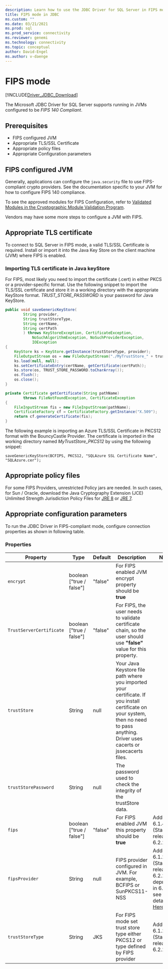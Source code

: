 ```yaml
---
description: Learn how to use the JDBC Driver for SQL Server in FIPS mode to keep your application FIPS 140 compliant.
title: FIPS mode in JDBC
ms.custom: ""
ms.date: 03/21/2021
ms.prod: sql
ms.prod_service: connectivity
ms.reviewer: genemi
ms.technology: connectivity
ms.topic: conceptual
author: David-Engel
ms.author: v-daenge
---
```

# FIPS mode

[!INCLUDE[Driver_JDBC_Download](../../includes/driver_jdbc_download.md)]

The Microsoft JDBC Driver for SQL Server supports running in JVMs configured to be *FIPS 140 Compliant*.

## Prerequisites

- FIPS configured JVM
- Appropriate TLS/SSL Certificate
- Appropriate policy files
- Appropriate Configuration parameters

## FIPS configured JVM

Generally, applications can configure the `java.security` file to use FIPS-compliant crypto providers. See the documentation specific to your JVM for how to configure FIPS 140 compliance.

To see the approved modules for FIPS Configuration, refer to [Validated Modules in the Cryptographic Module Validation Program](https://csrc.nist.gov/Projects/cryptographic-module-validation-program/Validated-Modules).

Vendors may have some more steps to configure a JVM with FIPS.

## Appropriate TLS certificate

To connect to SQL Server in FIPS mode, a valid TLS/SSL Certificate is required. Install or import it into the Java Key Store on the client machine (JVM) where FIPS is enabled.

### Importing TLS certificate in Java keyStore

For FIPS, most likely you need to import the certificate (.cert) in either PKCS or a provider-specific format.
Use the following snippet to import the TLS/SSL certificate and store it in a working directory with the appropriate KeyStore format. _TRUST\_STORE\_PASSWORD_ is your password for Java KeyStore.

```java
public void saveGenericKeyStore(
        String provider,
        String trustStoreType,
        String certName,
        String certPath
        ) throws KeyStoreException, CertificateException,
            NoSuchAlgorithmException, NoSuchProviderException,
            IOException
{
    KeyStore ks = KeyStore.getInstance(trustStoreType, provider);
    FileOutputStream os = new FileOutputStream("./MyTrustStore_" + trustStoreType);
    ks.load(null, null);
    ks.setCertificateEntry(certName, getCertificate(certPath));
    ks.store(os, TRUST_STORE_PASSWORD.toCharArray());
    os.flush();
    os.close();
}

private Certificate getCertificate(String pathName)
        throws FileNotFoundException, CertificateException
{
    FileInputStream fis = new FileInputStream(pathName);
    CertificateFactory cf = CertificateFactory.getInstance("X.509");
    return cf.generateCertificate(fis);
}
```

The following example is importing an Azure TLS/SSL Certificate in PKCS12 format with the BouncyCastle Provider. The certificate is imported in the working directory named _MyTrustStore\_PKCS12_ by using the following snippet:

`saveGenericKeyStore(BCFIPS, PKCS12, "SQLAzure SSL Certificate Name", "SQLAzure.cer");`

## Appropriate policy files

For some FIPS Providers, unrestricted Policy jars are needed. In such cases, for Sun / Oracle, download the Java Cryptography Extension (JCE) Unlimited Strength Jurisdiction Policy Files for [JRE 8](https://www.oracle.com/technetwork/java/javase/downloads/jce8-download-2133166.html) or [JRE 7](https://www.oracle.com/technetwork/java/javase/downloads/jce-7-download-432124.html).

## Appropriate configuration parameters

To run the JDBC Driver in FIPS-compliant mode, configure connection properties as shown in following table.

### Properties

|Property|Type|Default|Description|Notes|
|---|---|---|---|---|
|`encrypt`|boolean ["true / false"]|"false"|For FIPS enabled JVM encrypt property should be **true**||
|`TrustServerCertificate`|boolean ["true / false"]|"false"|For FIPS, the user needs to validate certificate chain, so the user should use **"false"** value for this property. ||
|`trustStore`|String|null|Your Java Keystore file path where you imported your certificate. If you install certificate on your system, then no need to pass anything. Driver uses cacerts or jssecacerts files.||
|`trustStorePassword`|String|null|The password used to check the integrity of the trustStore data.||
|`fips`|boolean ["true / false"]|"false"|For FIPS enabled JVM this property should be **true**|Added in 6.1.4 (Stable release 6.2.2)|
|`fipsProvider`|String|null|FIPS provider configured in JVM. For example, BCFIPS or SunPKCS11-NSS |Added in 6.1.2 (Stable release 6.2.2), deprecated in 6.4.0 - see the details [Here](https://github.com/Microsoft/mssql-jdbc/pull/460).|
|`trustStoreType`|String|JKS|For FIPS mode set trust store type either PKCS12 or type defined by FIPS provider |Added in 6.1.2 (Stable release 6.2.2)|
